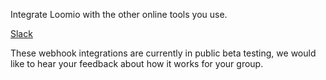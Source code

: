 Integrate Loomio with the other online tools you use.

[Slack](slack/index.md)

These webhook integrations are currently in public beta testing, we would like to hear your feedback about how it works for your group.
